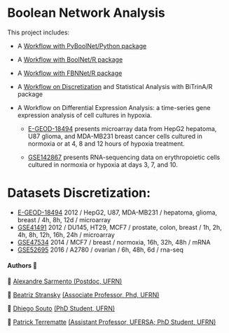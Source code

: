 # Boolean Network Analysis

This project includes: 

* A [Workflow with PyBoolNet/Python package](workflow_pyboolnet/pipeline_HIFaxis.ipynb)

* A [Workflow with BoolNet/R package](workflow_boolnet/BoolNet.md)

* A [Workflow with FBNNet/R package](workflow_fbnnet/FBNNet.Rmd)

* A [Workflow on Discretization](workflow_discretization/discretization.md) and Statistical Analysis with BiTrinA/R package

* A Workflow on Differential Expression Analysis: a time-series gene expression analysis of cell cultures in hypoxia.

  * [E-GEOD-18494](workflow_differential_expression/pipeline_EGEOD18494.md) presents microarray data from HepG2 hepatoma, U87 glioma, and MDA-MB231 breast cancer cells cultured in normoxia or at 4, 8 and 12 hours of hypoxia treatment.

  * [GSE142867](workflow_differential_expression/pipeline_GSE142867.md) presents RNA-sequencing data on erythropoietic cells cultured in normoxia or hypoxia at days 3, 7, and 10.
  
  
# Datasets Discretization:
  * [E-GEOD-18494](workflow_boolnet/BoolNetInference_EGEOD18494.md)	2012	/ HepG2, U87, MDA-MB231 / hepatoma, glioma, breast /	4h, 8h, 12d	/	microarray
  * [GSE41491](workflow_boolnet/BoolNetInference_GSE41491.md)	2012 / DU145, HT29, MCF7 /	prostate, colon, breast	/ 1h, 2h, 4h, 8h, 12h, 16h, 24h	/	microarray
  * [GSE47534](workflow_boolnet/BoolNetInference_GSE47534.md)	2014 / MCF7 /	breast	/ normoxia, 16h, 32h, 48h	/	mRNA
  * [GSE52695](workflow_boolnet/BoolNetInference_GSE52695.md)	2016	/ A2780	/ ovarian /	6h, 48h, 6d	/	rna-seq

  
#### Authors :busts_in_silhouette:

 :bust_in_silhouette: [Alexandre Sarmento ](https://github.com/AlexandreSarmento) [(Postdoc, UFRN)](http://lattes.cnpq.br/9217490794056337)

 :bust_in_silhouette: [Beatriz Stransky](https://github.com/bia-stransky) [(Associate Professor, Phd, UFRN)](http://lattes.cnpq.br/3142264445097872)
 
  :bust_in_silhouette: [Dhiego Souto](https://github.com/dhiego22) [(PhD Student, UFRN)](http://lattes.cnpq.br/7232169055258869)
 
 :bust_in_silhouette: [Patrick Terrematte](https://github.com/terrematte) [(Assistant Professor, UFERSA; PhD Student, UFRN)](http://lattes.cnpq.br/4283045850342312)
